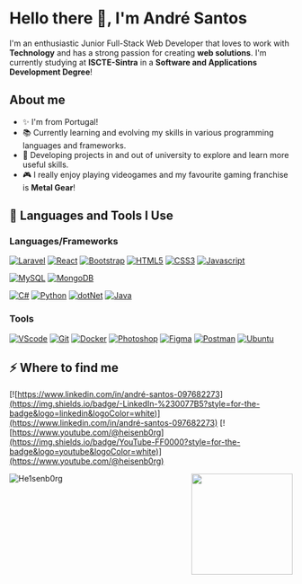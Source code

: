 # Hello there 👋, I'm André Santos

I'm an enthusiastic Junior Full-Stack Web Developer that loves to work with **Technology** and has a strong passion for creating **web solutions**. I'm currently studying at **ISCTE-Sintra** in a **Software and Applications Development Degree**!

## About me

- ✨ I'm from Portugal!
- 📚 Currently learning and evolving my skills in various programming languages and frameworks.
- 🎯 Developing projects in and out of university to explore and learn more useful skills.
- 🎮 I really enjoy playing videogames and my favourite gaming franchise is **Metal Gear**!

## 🚀 Languages and Tools I Use

### Languages/Frameworks

[![Laravel](https://skillicons.dev/icons?i=laravel)](https://laravel.com/)
[![React](https://skillicons.dev/icons?i=react)](https://reactjs.org/)
[![Bootstrap](https://skillicons.dev/icons?i=bootstrap)](https://getbootstrap.com)
[![HTML5](https://skillicons.dev/icons?i=html)](https://www.w3.org/html/)
[![CSS3](https://skillicons.dev/icons?i=css)](https://www.w3schools.com/css/)
[![Javascript](https://skillicons.dev/icons?i=js)](https://developer.mozilla.org/en-US/docs/Web/JavaScript)

[![MySQL](https://skillicons.dev/icons?i=mysql)](https://www.mysql.com/)
[![MongoDB](https://skillicons.dev/icons?i=mongodb)](https://www.mongodb.com/)

[![C#](https://skillicons.dev/icons?i=cs)](https://learn.microsoft.com/en-us/dotnet/csharp/)
[![Python](https://skillicons.dev/icons?i=python)](https://www.python.org/)
[![dotNet](https://skillicons.dev/icons?i=dotnet)](https://dotnet.microsoft.com/en-us/)
[![Java](https://skillicons.dev/icons?i=java)](https://www.java.com/en/)

### Tools

[![VScode](https://skillicons.dev/icons?i=vscode)](https://code.visualstudio.com/)
[![Git](https://skillicons.dev/icons?i=git)](https://git-scm.com/)
[![Docker](https://skillicons.dev/icons?i=docker)](https://www.docker.com/)
[![Photoshop](https://skillicons.dev/icons?i=photoshop)](https://www.adobe.com/products/photoshop.html)
[![Figma](https://skillicons.dev/icons?i=figma)](https://www.figma.com/)
[![Postman](https://skillicons.dev/icons?i=postman)](https://www.postman.com/)
[![Ubuntu](https://skillicons.dev/icons?i=ubuntu)](https://ubuntu.com/)

## ⚡️ Where to find me

[![https://www.linkedin.com/in/andré-santos-097682273](https://img.shields.io/badge/-LinkedIn-%230077B5?style=for-the-badge&logo=linkedin&logoColor=white)](https://www.linkedin.com/in/andré-santos-097682273) [![https://www.youtube.com/@heisenb0rg](https://img.shields.io/badge/YouTube-FF0000?style=for-the-badge&logo=youtube&logoColor=white)](https://www.youtube.com/@heisenb0rg)

<img align="left" src="https://github-readme-stats.vercel.app/api/top-langs/?username=He1senb0rg&layout=compact&langs_count=7&theme=dracula" alt="He1senb0rg" />

<img align="right" height="180" src="https://media2.giphy.com/media/OrFmkOFx7PVK/200w.gif?cid=6c09b952gxbvkt0joq5l2uij2fcq7shrzphcbmistest4sop&ep=v1_gifs_search&rid=200w.gif&ct=g">
